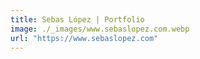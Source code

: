 ```yaml
---
title: Sebas López | Portfolio
image: ./_images/www.sebaslopez.com.webp
url: "https://www.sebaslopez.com"
---
```

